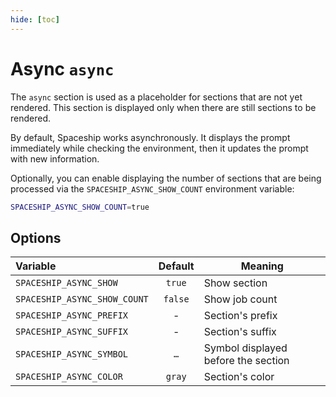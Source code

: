 ```yaml
---
hide: [toc]
---
```


# Async `async`

The `async` section is used as a placeholder for sections that are not yet rendered. This section is displayed only when there are still sections to be rendered.

By default, Spaceship works asynchronously. It displays the prompt immediately while checking the environment, then it updates the prompt with new information.

Optionally, you can enable displaying the number of sections that are being processed via the `SPACESHIP_ASYNC_SHOW_COUNT` environment variable:

```sh title=".zshrc"
SPACESHIP_ASYNC_SHOW_COUNT=true
```

## Options

| Variable                     |  Default   | Meaning                             |
| :--------------------------- | :--------: | ----------------------------------- |
| `SPACESHIP_ASYNC_SHOW`       |  `true`    | Show section                     |
| `SPACESHIP_ASYNC_SHOW_COUNT` |  `false`   | Show job count                   |
| `SPACESHIP_ASYNC_PREFIX`     |     -      | Section's prefix                    |
| `SPACESHIP_ASYNC_SUFFIX`     |     -      | Section's suffix                    |
| `SPACESHIP_ASYNC_SYMBOL`     |    `…`     | Symbol displayed before the section |
| `SPACESHIP_ASYNC_COLOR`      |  `gray`    | Section's color                     |

